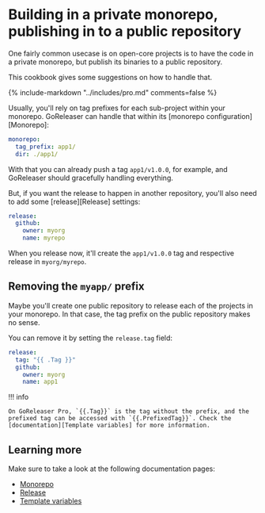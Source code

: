 # Building in a private monorepo, publishing in to a public repository

One fairly common usecase is on open-core projects is to have the code in a
private monorepo, but publish its binaries to a public repository.

This cookbook gives some suggestions on how to handle that.

{% include-markdown "../includes/pro.md" comments=false %}

Usually, you'll rely on tag prefixes for each sub-project within your monorepo.
GoReleaser can handle that within its [monorepo configuration][Monorepo]:

```yaml
monorepo:
  tag_prefix: app1/
  dir: ./app1/
```

With that you can already push a tag `app1/v1.0.0`, for example, and GoReleaser
should gracefully handling everything.

But, if you want the release to happen in another repository, you'll also need
to add some [release][Release] settings:

```yaml
release:
  github:
    owner: myorg
    name: myrepo
```

When you release now, it'll create the `app1/v1.0.0` tag and respective release
in `myorg/myrepo`.

## Removing the `myapp/` prefix

Maybe you'll create one public repository to release each of the projects in
your monorepo. In that case, the tag prefix on the public repository makes no
sense.

You can remove it by setting the `release.tag` field:

```yaml
release:
  tag: "{{ .Tag }}"
  github:
    owner: myorg
    name: app1
```

!!! info

    On GoReleaser Pro, `{{.Tag}}` is the tag without the prefix, and the
    prefixed tag can be accessed with `{{.PrefixedTag}}`. Check the
    [documentation][Template variables] for more information.

## Learning more

Make sure to take a look at the following documentation pages:

- [Monorepo](../customization/monorepo.md)
- [Release](../customization/release.md)
- [Template variables](../customization/templates.md)
